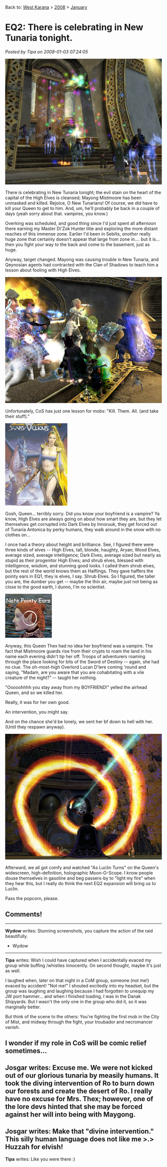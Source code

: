 Back to: [West Karana](/posts/westkarana.md) > [2008](/posts/2008/westkarana.md) > [January](./westkarana.md)
# EQ2: There is celebrating in New Tunaria tonight.

*Posted by Tipa on 2008-01-03 07:24:05*

![everquest2-2008-01-01-21-24-30-72.jpg](../../../uploads/2008/01/everquest2-2008-01-01-21-24-30-72.jpg)

There is celebrating in New Tunaria tonight; the evil stain on the heart of the capital of the High Elves is cleansed; Mayong Mistmoore has been unmasked and killed. Rejoice, O New Tunarians! Of course, we *did* have to kill your Queen to get to him. And, um, he'll probably be back in a couple of days (yeah sorry about that. vampires, you know.)

Overking was scheduled, and good thing since I'd just spent all afternoon there earning my Master Di'Zok Hunter title and exploring the more distant reaches of this immense zone. Earlier I'd been in Sebilis, *another* really huge zone that certainly doesn't appear that large from zone in.... but it is... then you fight your way to the back and come to the basement, just as huge.

Anyway, target changed. Mayong was causing trouble in New Tunaria, and Qeynosian agents had contracted with the Clan of Shadows to teach him a lesson about fooling with High Elves.

![everquest2-2008-01-01-22-34-59-41.jpg](../../../uploads/2008/01/everquest2-2008-01-01-22-34-59-41.jpg)

Unfortunately, CoS has just one lesson for mobs: "Kill. Them. All. (and take their stuff)."

![fv.jpg](../../../uploads/2008/01/fv.jpg)

Gosh, Queen... terribly sorry. Did you know your boyfriend is a vampire? Ya know, High Elves are always going on about how smart they are, but they let themselves get corrupted into Dark Elves by Innoruuk, they get forced out of Tunaria Antonica by perky humans, they walk around in the snow with no clothes on...

I once had a theory about height and brilliance. See, I figured there were three kinds of elves -- High Elves, tall, blonde, haughty, Aryan; Wood Elves, average sized, average intelligence; Dark Elves, average sized but nearly as stupid as their progenitor High Elves; and shrub elves, blessed with intelligence, wisdom, and stunning good looks. I called them shrub elves, but the rest of the world knows them as Halflings. They gave haffers the pointy ears in EQ1, they is elves, I say. Shrub Elves. So I figured, the taller you are, the dumber you get -- maybe the thin air, maybe just not being as close to the good earth, I dunno, I'm no scientist.

![haffer.jpg](../../../uploads/2008/01/haffer.jpg)

Anyway, this Queen Thex had no idea her boyfriend was a vampire. The fact that Mistmoore guards rise from their crypts to roam the land in his name each evening didn't tip her off. Troops of adventurers roaming through the place looking for bits of the Sword of Destiny -- again, she had no clue. The oh-most-high Overlord Lucan D'lere coming 'round and saying, "Madam, are you aware that you are cohabitating with a vile creature of the night?" -- taught her nothing.

"Ooooohhhh you stay away from my BOYFRIEND!" yelled the airhead Queen, and so we killed her.

Really, it was for her own good.

An intervention, you might say.

And on the chance she'd be lonely, we sent her bf down to hell with her. (Until they respawn anyway).

![everquest2-2008-01-01-23-36-16-59.jpg](../../../uploads/2008/01/everquest2-2008-01-01-23-36-16-59.jpg)

Afterward, we all got comfy and watched "As Luclin Turns" on the Queen's widescreen, high-definition, holographic Moon-O-Scope. I know people douse themselves in gasoline and beg passers-by to "light my fire" when they hear this, but I really do think the next EQ2 expansion will bring us to Luclin.

Pass the popcorn, please.
## Comments!
---
**Wydow** writes: Stunning screenshots, you capture the action of the raid beautifully.

- Wydow
---
**Tipa** writes: Wish I could have captured when I accidentally evaced my group while buffing /whistles innocently. On second thought, maybe it's just as well.

I laughed when, later on that night in a CoM group, someone (not me!) evaced by accident! "Not me!" I shouted excitedly into my headset, but the group was laughing and laughing because I had forgotten to unequip my JW port hammer... and when I finished loading, I was in the Danak Shipyards. But I wasn't the only one in the group who did it, so it was marginally better.

But think of the scene to the others: You're fighting the first mob in the City of Mist, and midway through the fight, your troubador and necromancer vanish.

I wonder if my role in CoS will be comic relief sometimes...
---
**Josgar** writes: Excuse me. We were not kicked out of our glorious tunaria by measily humans. It took the diving intervention of Ro to burn down our forests and create the desert of Ro. I really have no excuse for Mrs. Thex; however, one of the lore devs hinted that she may be forced against her will into being with Maygong.
---
**Josgar** writes: Make that "divine intervention." This silly human language does not like me >.> Huzzah for elvish!
---
**Tipa** writes: Like you were there :)
